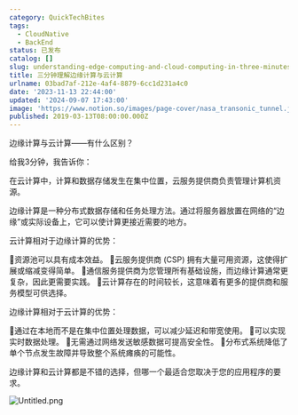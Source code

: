 ```yaml
---
category: QuickTechBites
tags:
  - CloudNative
  - BackEnd
status: 已发布
catalog: []
slug: understanding-edge-computing-and-cloud-computing-in-three-minutes
title: 三分钟理解边缘计算与云计算
urlname: 03bad7af-212e-4af4-8879-6cc1d231a4c0
date: '2023-11-13 22:44:00'
updated: '2024-09-07 17:43:00'
image: 'https://www.notion.so/images/page-cover/nasa_transonic_tunnel.jpg'
published: 2019-03-13T08:00:00.000Z
---
```


边缘计算与云计算——有什么区别？


给我3分钟，我告诉你：


在云计算中，计算和数据存储发生在集中位置，云服务提供商负责管理计算机资源。


边缘计算是一种分布式数据存储和任务处理方法。通过将服务器放置在网络的“边缘”或实际设备上，它可以使计算更接近需要的地方。


云计算相对于边缘计算的优势：


🔹资源池可以具有成本效益。
🔹云服务提供商 (CSP) 拥有大量可用资源，这使得扩展或缩减变得简单。
🔹通信服务提供商为您管理所有基础设施，而边缘计算通常更复杂，因此更需要实践。
🔹云计算存在的时间较长，这意味着有更多的提供商和服务模型可供选择。


边缘计算相对于云计算的优势：


🔸通过在本地而不是在集中位置处理数据，可以减少延迟和带宽使用。
🔸可以实现实时数据处理。
🔸无需通过网络发送敏感数据可提高安全性。
🔸分布式系统降低了单个节点发生故障并导致整个系统瘫痪的可能性。


边缘计算和云计算都是不错的选择，但哪一个最适合您取决于您的应用程序的要求。


![Untitled.png](https://prod-files-secure.s3.us-west-2.amazonaws.com/5d24fe63-e567-4804-86f9-9fdc62e13082/13581d9b-f241-4af1-9995-cb87504adaf1/Untitled.png?X-Amz-Algorithm=AWS4-HMAC-SHA256&X-Amz-Content-Sha256=UNSIGNED-PAYLOAD&X-Amz-Credential=ASIAZI2LB466Y44P5CAS%2F20250412%2Fus-west-2%2Fs3%2Faws4_request&X-Amz-Date=20250412T213338Z&X-Amz-Expires=3600&X-Amz-Security-Token=IQoJb3JpZ2luX2VjEGUaCXVzLXdlc3QtMiJIMEYCIQCfl3MG01xgn4nQBAxh5ymU4sN00UnxBjLpHWVSy924JAIhAKuC5kJFUCkNSI7XG%2F2BxQSxpf11M0v1kYOXhCfqk2w%2FKogECN7%2F%2F%2F%2F%2F%2F%2F%2F%2F%2FwEQABoMNjM3NDIzMTgzODA1IgyVZutGpejTCyXCFnQq3AOKNVR5yo77vciiUKWLSHXTPwcOyMD0s7CGCVLwkp8a2Tf4HbtoclFVhJmjUGXfC0pGfFgxjXm%2F41e9B6icvcliESrO2mvQH6TMQfqpiRVFICmVeRjfJaPVvKWB2gKoCMskM6v4Ti%2FK9by5gB0CfydmECqEPnvWYxEpG8mdxkkP%2FCo%2Bz%2F%2BfYQDvdC08TsSNVILaxheB3ih9KvEQ989FqJM65GyP0HOPCkuFtasHg21xFT0NELT4acfXp1Hf6tq7Tt0eOC%2BXggaA3UeB2aTYzfB6kwgZZivFq9v1%2F480CFXolNnQsNMZHxc%2Btg%2Fwn8d7aprNRbc1n3fDhIYSLY%2F8p6yv25EPeJaRjb%2BHtw2KGWrCqegErHMEB2MFvaJaM71Xz3i0TUmlBb1l6Ty4DDfNJtrbJNWOkaQH9HcqE5ypXOMBCgP8YIKGy7oQ%2BmPPZ%2FK7pVLkX7u3EItXeDjx7YIL7BBhzTw4Jk2n1cwtwlX1zts%2BmJxPrxEhSZ%2FNF%2BYLPYvUbhYouyBvLm1adx3AQnhQRLF6YkR%2FFSCNVAnl1nvWzOaii0lLqsX3w3sbz7nW1s0m1F9J08Li1EQKYXsyo7ZFw1%2BtO25vktcWkEzz5rfzKRdIm97otF%2FLoLgxgUnngzDzruu%2FBjqkAScUHmEBtsaT3U524Xn9DUjx%2FsfpV%2FTUjNX8dHiVHNB9n%2BUt%2B0cy5SE5l6RAwWf48PbLWIQE%2BI89dYozQcPNoxemzCwqAQChZgOHdnJYaInSYrfOXsGTrgaRQFoldARSihswsAtLHnz6rtNLR%2BzKUbuR2fciFJ2pdrZbzrcBhT7ja%2BcB6dsejVLzBN5J2G7S25w%2FTb1gE1Vjbgy8t3YqoTTJQfCa&X-Amz-Signature=a6a40f875b8f19d0ca8c57b33909c5db7449a86e5385c37a8e43a86ab9815e60&X-Amz-SignedHeaders=host&x-id=GetObject)

